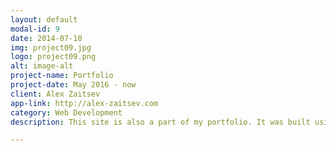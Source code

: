 ```yaml
---
layout: default
modal-id: 9
date: 2014-07-10
img: project09.jpg
logo: project09.png
alt: image-alt
project-name: Portfolio
project-date: May 2016 - now
client: Alex Zaitsev
app-link: http://alex-zaitsev.com
category: Web Development
description: This site is also a part of my portfolio. It was built using Jekyll tool. Bootstrap is used as frontend Javascript framework.

---
```

